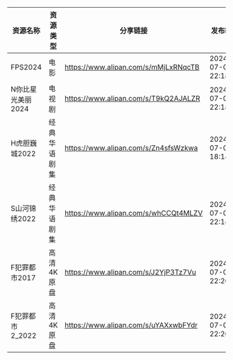 | 资源名称        | 资源类型   | 分享链接                                 | 发布时间                |
| ----------- | ------ | ------------------------------------ | ------------------- |
| FPS2024     | 电影     | https://www.alipan.com/s/mMjLxRNqcTB | 2024-07-02 22:18:19 |
| N你比星光美丽2024 | 电视剧    | https://www.alipan.com/s/T9kQ2AJALZR | 2024-07-02 22:18:19 |
| H虎胆巍城2022   | 经典华语剧集 | https://www.alipan.com/s/Zn4sfsWzkwa | 2024-07-02 18:14:17 |
| S山河锦绣2022   | 经典华语剧集 | https://www.alipan.com/s/whCCQt4MLZV | 2024-07-02 22:14:08 |
| F犯罪都市2017   | 高清4K原盘 | https://www.alipan.com/s/J2YjP3Tz7Vu | 2024-07-02 22:26:06 |
| F犯罪都市2_2022 | 高清4K原盘 | https://www.alipan.com/s/uYAXxwbFYdr | 2024-07-02 22:26:07 |
